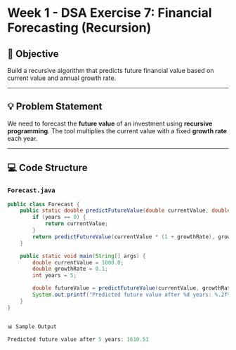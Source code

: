 # Week 1 - DSA Exercise 7: Financial Forecasting (Recursion)

## 📘 Objective
Build a recursive algorithm that predicts future financial value based on current value and annual growth rate.

---

## 💡 Problem Statement

We need to forecast the **future value** of an investment using **recursive programming**. The tool multiplies the current value with a fixed **growth rate** each year.

---

## 💻 Code Structure

### `Forecast.java`
```java
public class Forecast {
    public static double predictFutureValue(double currentValue, double growthRate, int years) {
        if (years == 0) {
            return currentValue;
        }
        return predictFutureValue(currentValue * (1 + growthRate), growthRate, years - 1);
    }

    public static void main(String[] args) {
        double currentValue = 1000.0;
        double growthRate = 0.1;
        int years = 5;

        double futureValue = predictFutureValue(currentValue, growthRate, years);
        System.out.printf("Predicted future value after %d years: %.2f%n", years, futureValue);
    }
}


📊 Sample Output

Predicted future value after 5 years: 1610.51